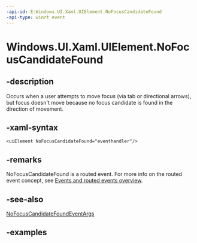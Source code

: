 ```yaml
---
-api-id: E:Windows.UI.Xaml.UIElement.NoFocusCandidateFound
-api-type: winrt event
---
```


<!-- Event syntax.
public event TypedEventHandler NoFocusCandidateFound<UIElement, NoFocusCandidateFoundEventArgs>
-->

# Windows.UI.Xaml.UIElement.NoFocusCandidateFound

## -description

Occurs when a user attempts to move focus (via tab or directional arrows), but focus doesn't move because no focus candidate is found in the direction of movement.



## -xaml-syntax

```xaml
<uiElement NoFocusCandidateFound="eventhandler"/>
```

## -remarks

NoFocusCandidateFound is a routed event. For more info on the routed event concept, see [Events and routed events overview](/windows/uwp/xaml-platform/events-and-routed-events-overview).

## -see-also

[NoFocusCandidateFoundEventArgs](../windows.ui.xaml.input/nofocuscandidatefoundeventargs.md)

## -examples
